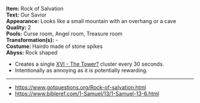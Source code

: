 **Item:** Rock of Salvation
<br>
**Text:** Our Savior
<br>
**Appearance:** Looks like a small mountain with an overhang or a cave
<br>
**Quality:** 2
<br>
**Pools:** Curse room, Angel room, Treasure room
<br>
**Transformation(s):** -
<br>
**Costume:** Hairdo made of stone spikes
<br>
**Abyss:** Rock shaped

- Creates a single [XVI - The Tower?](https://bindingofisaacrebirth.fandom.com/wiki/Cards_and_Runes#XVI_-_The_Tower?) cluster every 30 seconds.
- Intentionally as annoying as it is potentially rewarding.

---

- https://www.gotquestions.org/Rock-of-salvation.html
- https://www.bibleref.com/1-Samuel/13/1-Samuel-13-6.html